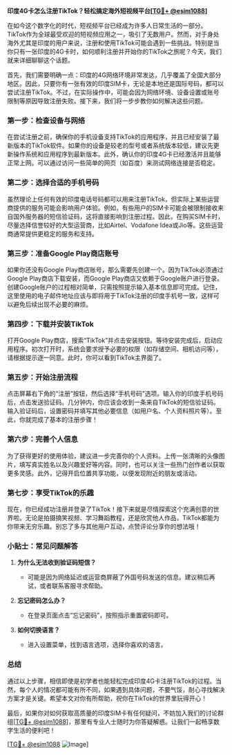 **印度4G卡怎么注册TikTok？轻松搞定海外短视频平台[[TG💪+ @esim1088](https://t.me/s/esim1088)]**

在如今这个数字化的时代，短视频平台已经成为许多人日常生活的一部分。TikTok作为全球最受欢迎的短视频应用之一，吸引了无数用户。然而，对于身处海外尤其是印度的用户来说，注册和使用TikTok可能会遇到一些挑战。特别是当你只有一张印度的4G卡时，如何顺利注册并开始你的TikTok之旅呢？今天，我们就来详细聊聊这个话题。

首先，我们需要明确一点：印度的4G网络环境非常发达，几乎覆盖了全国大部分地区。因此，只要你有一张有效的印度SIM卡，无论是本地还是国际号码，都可以尝试注册TikTok。不过，在实际操作中，可能会因为网络环境、设备设置或账号限制等原因导致注册失败。接下来，我们将一步步教你如何解决这些问题。

### **第一步：检查设备与网络**

在尝试注册之前，确保你的手机设备支持TikTok的应用程序，并且已经安装了最新版本的TikTok软件。如果你的设备是较老的型号或者系统版本较低，建议先更新操作系统和应用程序到最新版本。此外，确认你的印度4G卡已经激活并且能够正常上网。可以通过访问一些简单的网页（如百度）来测试网络连接是否稳定。

### **第二步：选择合适的手机号码**

虽然理论上任何有效的印度电话号码都可以用来注册TikTok，但实际上某些运营商提供的服务可能会影响用户体验。例如，有些用户的SIM卡可能会被限制接收来自国外服务器的短信验证码，这将直接影响到注册过程。因此，在购买SIM卡时，尽量选择信誉较好的大型运营商，比如Airtel、Vodafone Idea或Jio等。这些运营商通常提供更稳定的服务和支持。

### **第三步：准备Google Play商店账号**

如果你还没有Google Play商店账号，那么需要先创建一个。因为TikTok必须通过Google Play商店下载安装，而Google Play商店又依赖于Google账户进行登录。创建Google账户的过程相对简单，只需按照提示输入基本信息即可完成。记住，这里使用的电子邮件地址应该与即将用于TikTok注册的印度手机号一致，这样可以避免后续出现不必要的麻烦。

### **第四步：下载并安装TikTok**

打开Google Play商店，搜索“TikTok”并点击安装按钮。等待安装完成后，启动应用程序。初次打开时，系统会要求授予必要的权限（如存储空间、相机访问等），请根据提示逐一同意。此时，你可以看到TikTok主界面了。

### **第五步：开始注册流程**

点击屏幕右下角的“注册”按钮，然后选择“手机号码”选项。输入你的印度手机号码后，点击发送验证码。几分钟内，你应该会收到一条来自TikTok的短信验证码。输入验证码后，设置密码并填写其他必要信息（如用户名、个人资料照片等）。至此，你就完成了基本的注册步骤！

### **第六步：完善个人信息**

为了获得更好的使用体验，建议进一步完善你的个人资料。上传一张清晰的头像图片，填写真实姓名以及兴趣爱好等内容。同时，也可以关注一些热门创作者以获取更多灵感。此外，记得开启位置共享功能，以便发现附近的朋友或活动。

### **第七步：享受TikTok的乐趣**

现在，你已经成功注册并登录了TikTok！接下来就是尽情探索这个充满创意的世界啦。无论是拍摄搞笑视频、学习舞蹈教程，还是欣赏他人作品，TikTok都能为你带来无穷乐趣。别忘了多与其他用户互动，点赞评论分享你的想法哦！

### **小贴士：常见问题解答**

1. **为什么无法收到验证码短信？**
   - 可能是因为网络延迟或运营商屏蔽了外国号码发送的信息。建议稍后再试，或者联系客服寻求帮助。
   
2. **忘记密码怎么办？**
   - 在登录页面点击“忘记密码”，按照指示重置密码即可。
   
3. **如何切换语言？**
   - 进入设置菜单，找到语言选项，选择你喜欢的语言。

### **总结**

通过以上步骤，相信即使是初学者也能轻松完成印度4G卡注册TikTok的过程。当然，每个人的情况都可能有所不同，如果遇到具体问题，不要气馁，耐心寻找解决方案才是关键。希望本文对你有所帮助，祝你在TikTok的世界里玩得开心！

最后，如果你对如何获取高质量的印度SIM卡有任何疑问，不妨加入我们的讨论群组[[TG💪+ @esim1088](https://t.me/s/esim1088)]，那里有专业人士随时为你答疑解惑。让我们一起畅享数字生活的便利吧！

[[TG💪+ @esim1088](https://t.me/s/esim1088) ![Image](https://i.postimg.cc/4NQfJmqS/Snipaste-2025-05-13-00-14-12.png)]